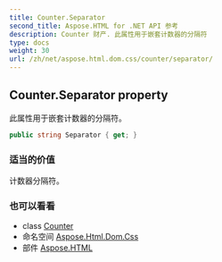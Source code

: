 ```yaml
---
title: Counter.Separator
second_title: Aspose.HTML for .NET API 参考
description: Counter 财产. 此属性用于嵌套计数器的分隔符
type: docs
weight: 30
url: /zh/net/aspose.html.dom.css/counter/separator/
---
```

## Counter.Separator property

此属性用于嵌套计数器的分隔符。

```csharp
public string Separator { get; }
```

### 适当的价值

计数器分隔符。

### 也可以看看

* class [Counter](../)
* 命名空间 [Aspose.Html.Dom.Css](../../counter/)
* 部件 [Aspose.HTML](../../../)


